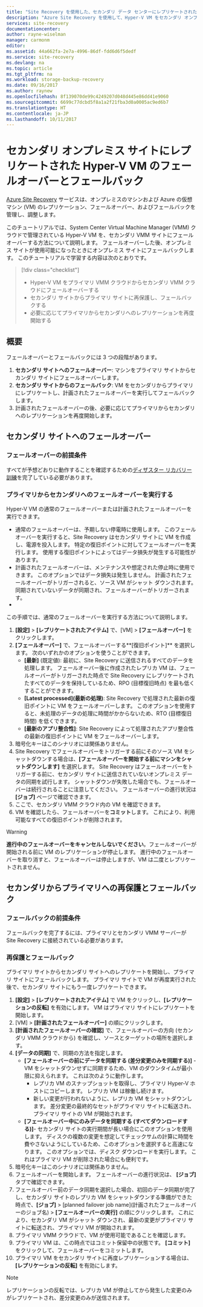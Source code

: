 ```yaml
---
title: "Site Recovery を使用した、セカンダリ データ センターにレプリケートされた Hyper-V VM のフェールオーバーとフェールバック | Microsoft Docs"
description: "Azure Site Recovery を使用して、Hyper-V VM をセカンダリ オンプレミス サイトにフェールオーバーし、プライマリ サイトにフェールバックする方法を説明します。"
services: site-recovery
documentationcenter: 
author: rayne-wiselman
manager: carmonm
editor: 
ms.assetid: 44a662fa-2e7a-4996-86df-fdd6d6f5dedf
ms.service: site-recovery
ms.devlang: na
ms.topic: article
ms.tgt_pltfrm: na
ms.workload: storage-backup-recovery
ms.date: 09/16/2017
ms.author: raynew
ms.openlocfilehash: 8f139070de99c4249207d048d445e86dd41e9060
ms.sourcegitcommit: 6699c77dcbd5f8a1a2f21fba3d0a0005ac9ed6b7
ms.translationtype: HT
ms.contentlocale: ja-JP
ms.lasthandoff: 10/11/2017
---
```

# <a name="fail-over-and-fail-back-hyper-v-vms-replicated-to-your-secondary-on-premises-site"></a>セカンダリ オンプレミス サイトにレプリケートされた Hyper-V VM のフェールオーバーとフェールバック

[Azure Site Recovery](site-recovery-overview.md) サービスは、オンプレミスのマシンおよび Azure の仮想マシン (VM) のレプリケーション、フェールオーバー、およびフェールバックを管理し、調整します。

このチュートリアルでは、System Center Virtual Machine Manager (VMM) クラウドで管理されている Hyper-V VM を、セカンダリ VMM サイトにフェールオーバーする方法について説明します。 フェールオーバーした後、オンプレミス サイトが使用可能になったときにオンプレミス サイトにフェールバックします。 このチュートリアルで学習する内容は次のとおりです。

> [!div class="checklist"]
> * Hyper-V VM をプライマリ VMM クラウドからセカンダリ VMM クラウドにフェールオーバーする
> * セカンダリ サイトからプライマリ サイトに再保護し、フェールバックする
> * 必要に応じてプライマリからセカンダリへのレプリケーションを再度開始する

## <a name="overview"></a>概要

フェールオーバーとフェールバックには 3 つの段階があります。

1. **セカンダリ サイトへのフェールオーバー**: マシンをプライマリ サイトからセカンダリ サイトにフェールオーバーします。
2. **セカンダリ サイトからのフェールバック**: VM をセカンダリからプライマリにレプリケートし、計画されたフェールオーバーを実行してフェールバックします。
3. 計画されたフェールオーバーの後、必要に応じてプライマリからセカンダリへのレプリケーションを再度開始します。


## <a name="fail-over-to-a-secondary-site"></a>セカンダリ サイトへのフェールオーバー

### <a name="failover-prerequisites"></a>フェールオーバーの前提条件

すべてが予想どおりに動作することを確認するための[ディザスター リカバリー訓練](tutorial-dr-drill-secondary.md)を完了している必要があります。


### <a name="run-a-failover-from-primary-to-secondary"></a>プライマリからセカンダリへのフェールオーバーを実行する

Hyper-V VM の通常のフェールオーバーまたは計画されたフェールオーバーを実行できます。

- 通常のフェールオーバーは、予期しない停電時に使用します。 このフェールオーバーを実行すると、Site Recovery はセカンダリ サイトに VM を作成し、電源を投入します。 特定の復旧ポイントに対してフェールオーバーを実行します。 使用する復旧ポイントによってはデータ損失が発生する可能性があります。
- 計画されたフェールオーバーは、メンテナンスや想定された停止時に使用できます。 このオプションではデータ損失は発生しません。 計画されたフェールオーバーがトリガーされると、ソース VM がシャット ダウンされます。 同期されていないデータが同期され、フェールオーバーがトリガーされます。 
- 
この手順では、通常のフェールオーバーを実行する方法について説明します。


1. **[設定]** > **[レプリケートされたアイテム]** で、[VM] > **[フェールオーバー]** をクリックします。
2. **[フェールオーバー]** で、フェールオーバーする**[復旧ポイント]** を選択します。 次のいずれかのオプションを使うことができます。
    - **[最新]** (既定値): 最初に、Site Recovery に送信されるすべてのデータを処理します。 フェールオーバー後に作成されたレプリカ VM は、フェールオーバーがトリガーされた時点で Site Recovery にレプリケートされたすべてのデータを保持しているため、RPO (目標復旧時点) を最も低くすることができます。
    - **[Latest processed]\(最新の処理\)**: Site Recovery で処理された最新の復旧ポイントに VM をフェールオーバーします。 このオプションを使用すると、未処理のデータの処理に時間がかからないため、RTO (目標復旧時間) を低くできます。
    - **[最新のアプリ整合性]**: Site Recovery によって処理されたアプリ整合性の最新の復旧ポイントに VM をフェールオーバーします。 
3. 暗号化キーはこのシナリオには関係ありません。
4. Site Recovery でフェールオーバーをトリガーする前にそのソース VM をシャットダウンする場合は、**[フェールオーバーを開始する前にマシンをシャットダウンします]** を選択します。 Site Recovery はフェールオーバーをトリガーする前に、セカンダリ サイトに送信されていないオンプレミス データの同期を試行します。 シャットダウンが失敗した場合でも、フェールオーバーは続行されることに注意してください。 フェールオーバーの進行状況は **[ジョブ]** ページで確認できます。
5. ここで、セカンダリ VMM クラウド内の VM を確認できます。
6. VM を確認したら、フェールオーバーを**コミット**します。 これにより、利用可能なすべての復旧ポイントが削除されます。

> [!WARNING]
> **進行中のフェールオーバーをキャンセルしないでください**。フェールオーバーが開始される前に VM のレプリケーションが停止します。 進行中のフェールオーバーを取り消すと、フェールオーバーは停止しますが、VM は二度とレプリケートされません。  


## <a name="reprotect-and-fail-back-from-secondary-to-primary"></a>セカンダリからプライマリへの再保護とフェールバック

### <a name="prerequisites-for-failback"></a>フェールバックの前提条件

フェールバックを完了するには、プライマリとセカンダリ VMM サーバーが Site Recovery に接続されている必要があります。


### <a name="reprotect-and-fail-back"></a>再保護とフェールバック

プライマリ サイトからセカンダリ サイトへのレプリケートを開始し、プライマリ サイトにフェールバックします。 プライマリ サイトで VM が再度実行された後で、セカンダリ サイトにもう一度レプリケートできます。  

1. **[設定]**  >  **[レプリケートされたアイテム]** で VM をクリックし、**[レプリケーションの反転]** を有効にします。 VM はプライマリ サイトにレプリケートを開始します。
2. [VM] > **[計画されたフェールオーバー]** の順にクリックします。
3. **[計画されたフェールオーバーの確認]** で、フェールオーバーの方向 (セカンダリ VMM クラウドから) を確認し、ソースとターゲットの場所を選択します。 
4. **[データの同期]** で、同期の方法を指定します。
    - **[フェールオーバーの前にデータを同期する (差分変更のみを同期する)]** - VM をシャットダウンせずに同期するため、VM のダウンタイムが最小限に抑えられます。 これは次のように動作します。
        - レプリカ VM のスナップショットを取得し、プライマリ Hyper-V ホストにコピーします。 レプリカ VM は稼働し続けます。
        - 新しい変更が行われないように、レプリカ VM をシャットダウンします。 差分変更の最終的なセットがプライマリ サイトに転送され、プライマリ サイトの VM が開始されます。
    - **[フェールオーバー中にのみデータを同期する (すべてダウンロードする)]**- セカンダリ サイトの実行期間が長い場合にこのオプションを使用します。 ディスクの複数の変更を想定してチェックサムの計算に時間を費やさないようにしているため、このオプションを選択すると高速になります。 このオプションでは、ディスク ダウンロードを実行します。 これはプライマリ VM が削除された場合にも便利です。
5. 暗号化キーはこのシナリオには関係ありません。
6. フェールオーバーを開始します。 フェールオーバーの進行状況は、 **[ジョブ]** タブで確認できます。
7. フェールオーバー前のデータ同期を選択した場合、初回のデータ同期が完了し、セカンダリ サイトのレプリカ VM をシャットダウンする準備ができた時点で、**[ジョブ]** > [planned failover job name]\(計画されたフェールオーバーのジョブ名\) > **[フェールオーバーの実行]** の順にクリックします。 これにより、セカンダリ VM がシャット ダウンされ、最新の変更がプライマリ サイトに転送され、プライマリ VM が開始されます。
8. プライマリ VMM クラウドで、VM が使用可能であることを確認します。
9. プライマリ VM は、この時点ではコミット保留中の状態です。 **[コミット]** をクリックして、フェールオーバーをコミットします。
10. プライマリ VM をセカンダリ サイトに再度レプリケーションする場合は、**[レプリケーションの反転]** を有効にします。


> [!NOTE]
> レプリケーションの反転では、レプリカ VM が停止してから発生した変更のみがレプリケートされ、差分変更のみが送信されます。

